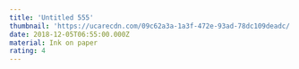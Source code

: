 ```yaml
---
title: 'Untitled 555'
thumbnail: 'https://ucarecdn.com/09c62a3a-1a3f-472e-93ad-78dc109deadc/'
date: 2018-12-05T06:55:00.000Z
material: Ink on paper
rating: 4
---
```


